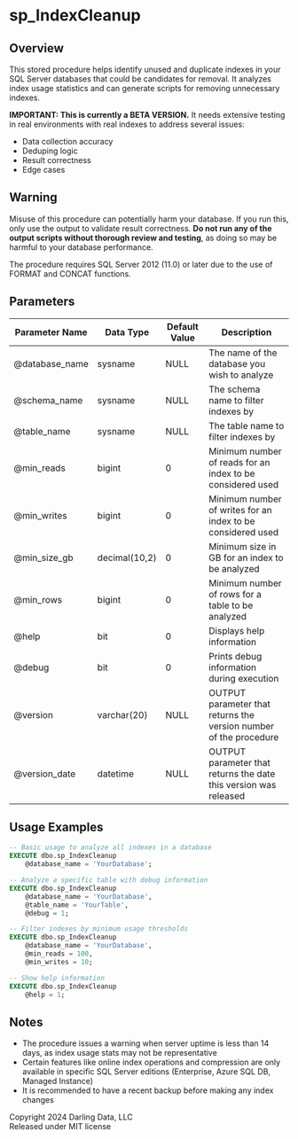 # sp_IndexCleanup

## Overview

This stored procedure helps identify unused and duplicate indexes in your SQL Server databases that could be candidates for removal. It analyzes index usage statistics and can generate scripts for removing unnecessary indexes.

**IMPORTANT: This is currently a BETA VERSION.** It needs extensive testing in real environments with real indexes to address several issues:
* Data collection accuracy
* Deduping logic
* Result correctness
* Edge cases

## Warning

Misuse of this procedure can potentially harm your database. If you run this, only use the output to validate result correctness. **Do not run any of the output scripts without thorough review and testing**, as doing so may be harmful to your database performance.

The procedure requires SQL Server 2012 (11.0) or later due to the use of FORMAT and CONCAT functions.

## Parameters

| Parameter Name | Data Type | Default Value | Description |
|----------------|-----------|---------------|-------------|
| @database_name | sysname | NULL | The name of the database you wish to analyze |
| @schema_name | sysname | NULL | The schema name to filter indexes by |
| @table_name | sysname | NULL | The table name to filter indexes by |
| @min_reads | bigint | 0 | Minimum number of reads for an index to be considered used |
| @min_writes | bigint | 0 | Minimum number of writes for an index to be considered used |
| @min_size_gb | decimal(10,2) | 0 | Minimum size in GB for an index to be analyzed |
| @min_rows | bigint | 0 | Minimum number of rows for a table to be analyzed |
| @help | bit | 0 | Displays help information |
| @debug | bit | 0 | Prints debug information during execution |
| @version | varchar(20) | NULL | OUTPUT parameter that returns the version number of the procedure |
| @version_date | datetime | NULL | OUTPUT parameter that returns the date this version was released |

## Usage Examples

```sql
-- Basic usage to analyze all indexes in a database
EXECUTE dbo.sp_IndexCleanup
    @database_name = 'YourDatabase';

-- Analyze a specific table with debug information
EXECUTE dbo.sp_IndexCleanup
    @database_name = 'YourDatabase',
    @table_name = 'YourTable',
    @debug = 1;

-- Filter indexes by minimum usage thresholds
EXECUTE dbo.sp_IndexCleanup
    @database_name = 'YourDatabase',
    @min_reads = 100,
    @min_writes = 10;

-- Show help information
EXECUTE dbo.sp_IndexCleanup
    @help = 1;
```

## Notes

- The procedure issues a warning when server uptime is less than 14 days, as index usage stats may not be representative
- Certain features like online index operations and compression are only available in specific SQL Server editions (Enterprise, Azure SQL DB, Managed Instance)
- It is recommended to have a recent backup before making any index changes

Copyright 2024 Darling Data, LLC  
Released under MIT license